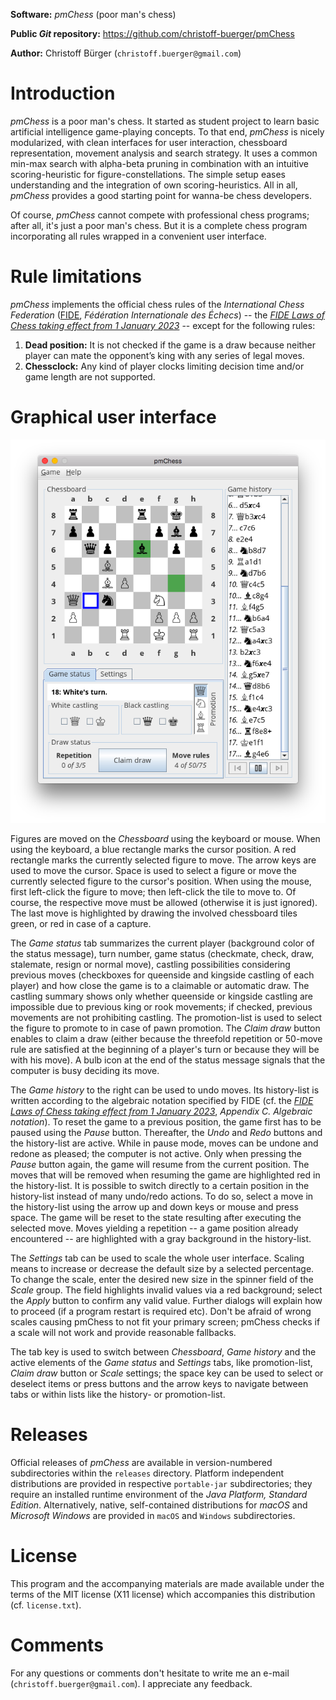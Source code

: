 **Software:** _pmChess_ (poor man's chess)

**Public _Git_ repository:** https://github.com/christoff-buerger/pmChess

**Author:** Christoff Bürger (`christoff.buerger@gmail.com`)

# Introduction

_pmChess_ is a poor man's chess. It started as student project to learn basic artificial intelligence game-playing concepts. To that end, _pmChess_ is nicely modularized, with clean interfaces for user interaction, chessboard representation, movement analysis and search strategy. It uses a common min-max search with alpha-beta pruning in combination with an intuitive scoring-heuristic for figure-constellations. The simple setup eases understanding and the integration of own scoring-heuristics. All in all, _pmChess_ provides a good starting point for wanna-be chess developers.

Of course, _pmChess_ cannot compete with professional chess programs; after all, it's just a poor man's chess. But it is a complete chess program incorporating all rules wrapped in a convenient user interface.

# Rule limitations

_pmChess_ implements the official chess rules of the _International Chess Federation_ ([FIDE](https://www.fide.com/), _Fédération Internationale des Échecs_) -- the [_FIDE Laws of Chess taking effect from 1 January 2023_](https://handbook.fide.com/chapter/E012023) -- except for the following rules:
 1. **Dead position:** It is not checked if the game is a draw because neither player can mate the opponent’s king with any series of legal moves.
 2. **Chessclock:** Any kind of player clocks limiting decision time and/or game length are not supported.

# Graphical user interface

![pmChess screenshot](releases/version-2.0.0/screenshot-normal-mode-macOS.png)

Figures are moved on the _Chessboard_ using the keyboard or mouse. When using the keyboard, a blue rectangle marks the cursor position. A red rectangle marks the currently selected figure to move. The arrow keys are used to move the cursor. Space is used to select a figure or move the currently selected figure to the cursor's position. When using the mouse, first left-click the figure to move; then left-click the tile to move to. Of course, the respective move must be allowed (otherwise it is just ignored). The last move is highlighted by drawing the involved chessboard tiles green, or red in case of a capture.

The _Game status_ tab summarizes the current player (background color of the status message), turn number, game status (checkmate, check, draw, stalemate, resign or normal move), castling possibilities considering previous moves (checkboxes for queenside and kingside castling of each player) and how close the game is to a claimable or automatic draw. The castling summary shows only whether queenside or kingside castling are impossible due to previous king or rook movements; if checked, previous movements are not prohibiting castling. The promotion-list is used to select the figure to promote to in case of pawn promotion. The _Claim draw_ button enables to claim a draw (either because the threefold repetition or 50-move rule are satisfied at the beginning of a player's turn or because they will be with his move). A bulb icon at the end of the status message signals that the computer is busy deciding its move.

The _Game history_ to the right can be used to undo moves. Its history-list is written according to the algebraic notation specified by FIDE (cf. the [_FIDE Laws of Chess taking effect from 1 January 2023_](https://handbook.fide.com/chapter/E012023), _Appendix C. Algebraic notation_). To reset the game to a previous position, the game first has to be paused using the _Pause_ button. Thereafter, the _Undo_ and _Redo_ buttons and the history-list are active. While in pause mode, moves can be undone and redone as pleased; the computer is not active. Only when pressing the _Pause_ button again, the game will resume from the current position. The moves that will be removed when resuming the game are highlighted red in the history-list. It is possible to switch directly to a certain position in the history-list instead of many undo/redo actions. To do so, select a move in the history-list using the arrow up and down keys or mouse and press space. The game will be reset to the state resulting after executing the selected move. Moves yielding a repetition -- a game position already encountered -- are highlighted with a gray background in the history-list.

The _Settings_ tab can be used to scale the whole user interface. Scaling means to increase or decrease the default size by a selected percentage. To change the scale, enter the desired new size in the spinner field of the _Scale_ group. The field highlights invalid values via a red background; select the _Apply_ button to confirm any valid value. Further dialogs will explain how to proceed (if a program restart is required etc). Don't be afraid of wrong scales causing pmChess to not fit your primary screen; pmChess checks if a scale will not work and provide reasonable fallbacks.

The tab key is used to switch between _Chessboard_, _Game history_ and the active elements of the _Game status_ and _Settings_ tabs, like promotion-list, _Claim draw_ button or _Scale_ settings; the space key can be used to select or deselect items or press buttons and the arrow keys to navigate between tabs or within lists like the history- or promotion-list.

# Releases

Official releases of _pmChess_ are available in version-numbered subdirectories within the `releases` directory. Platform independent distributions are provided in respective `portable-jar` subdirectories; they require an installed runtime environment of the _Java Platform, Standard Edition_. Alternatively, native, self-contained distributions for _macOS_ and _Microsoft Windows_ are provided in `macOS` and `Windows` subdirectories.

# License

This program and the accompanying materials are made available under the terms of the MIT license (X11 license) which accompanies this distribution (cf. `license.txt`).

# Comments

For any questions or comments don't hesitate to write me an e-mail (`christoff.buerger@gmail.com`). I appreciate any feedback.
